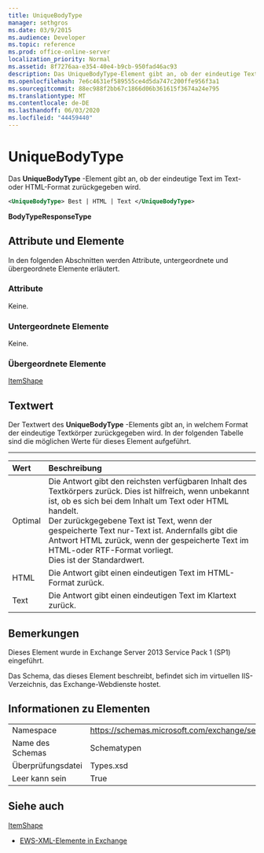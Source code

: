 ```yaml
---
title: UniqueBodyType
manager: sethgros
ms.date: 03/9/2015
ms.audience: Developer
ms.topic: reference
ms.prod: office-online-server
localization_priority: Normal
ms.assetid: 8f7276aa-e354-40e4-b9cb-950fad46ac93
description: Das UniqueBodyType-Element gibt an, ob der eindeutige Text im Text-oder HTML-Format zurückgegeben wird.
ms.openlocfilehash: 7e6c4631ef589555ce4d5da747c200ffe956f3a1
ms.sourcegitcommit: 88ec988f2bb67c1866d06b361615f3674a24e795
ms.translationtype: MT
ms.contentlocale: de-DE
ms.lasthandoff: 06/03/2020
ms.locfileid: "44459440"
---
```

# <a name="uniquebodytype"></a>UniqueBodyType

Das **UniqueBodyType** -Element gibt an, ob der eindeutige Text im Text-oder HTML-Format zurückgegeben wird. 
  
```XML
<UniqueBodyType> Best | HTML | Text </UniqueBodyType>
```

 **BodyTypeResponseType**
## <a name="attributes-and-elements"></a>Attribute und Elemente

In den folgenden Abschnitten werden Attribute, untergeordnete und übergeordnete Elemente erläutert.
  
### <a name="attributes"></a>Attribute

Keine.
  
### <a name="child-elements"></a>Untergeordnete Elemente

Keine.
  
### <a name="parent-elements"></a>Übergeordnete Elemente

[ItemShape](itemshape.md)
  
## <a name="text-value"></a>Textwert

Der Textwert des **UniqueBodyType** -Elements gibt an, in welchem Format der eindeutige Textkörper zurückgegeben wird. In der folgenden Tabelle sind die möglichen Werte für dieses Element aufgeführt. 
  
****

|**Wert**|**Beschreibung**|
|:-----|:-----|
|Optimal  <br/> |Die Antwort gibt den reichsten verfügbaren Inhalt des Textkörpers zurück. Dies ist hilfreich, wenn unbekannt ist, ob es sich bei dem Inhalt um Text oder HTML handelt.  <br/> Der zurückgegebene Text ist Text, wenn der gespeicherte Text nur-Text ist. Andernfalls gibt die Antwort HTML zurück, wenn der gespeicherte Text im HTML-oder RTF-Format vorliegt.  <br/> Dies ist der Standardwert.  <br/> |
|HTML  <br/> |Die Antwort gibt einen eindeutigen Text im HTML-Format zurück.  <br/> |
|Text  <br/> |Die Antwort gibt einen eindeutigen Text im Klartext zurück.  <br/> |
   
## <a name="remarks"></a>Bemerkungen

Dieses Element wurde in Exchange Server 2013 Service Pack 1 (SP1) eingeführt.
  
Das Schema, das dieses Element beschreibt, befindet sich im virtuellen IIS-Verzeichnis, das Exchange-Webdienste hostet.
  
## <a name="element-information"></a>Informationen zu Elementen

|||
|:-----|:-----|
|Namespace  <br/> |https://schemas.microsoft.com/exchange/services/2006/types  <br/> |
|Name des Schemas  <br/> |Schematypen  <br/> |
|Überprüfungsdatei  <br/> |Types.xsd  <br/> |
|Leer kann sein  <br/> |True  <br/> |
   
## <a name="see-also"></a>Siehe auch



[ItemShape](itemshape.md)


- [EWS-XML-Elemente in Exchange](ews-xml-elements-in-exchange.md)

